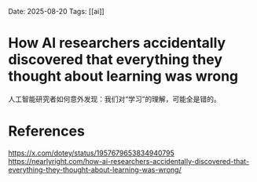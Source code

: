 Date: 2025-08-20
Tags: [[ai]]

# How AI researchers accidentally discovered that everything they thought about learning was wrong

人工智能研究者如何意外发现：我们对“学习”的理解，可能全是错的。
# References
https://x.com/dotey/status/1957679653834940795
https://nearlyright.com/how-ai-researchers-accidentally-discovered-that-everything-they-thought-about-learning-was-wrong/